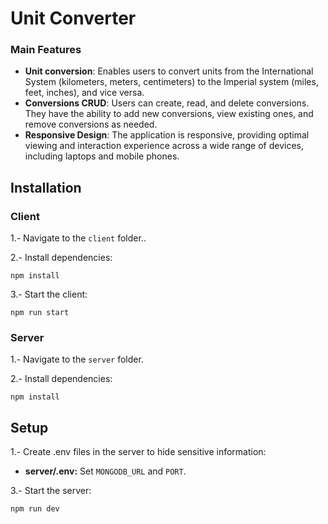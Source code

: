 
# Unit Converter

### Main Features

- **Unit conversion**: Enables users to convert units from the International System (kilometers, meters, centimeters) to the Imperial system (miles, feet, inches), and vice versa.
- **Conversions CRUD**: Users can create, read, and delete conversions. They have the ability to add new conversions, view existing ones, and remove conversions as needed.
- **Responsive Design**: The application is responsive, providing optimal viewing and interaction experience across a wide range of devices, including laptops and mobile phones.

## Installation

### Client

1.- Navigate to the `client` folder..

2.- Install dependencies:

    npm install
    
3.- Start the client:

    npm run start

### Server

1.- Navigate to the `server` folder.

2.- Install dependencies:

    npm install

## Setup

1.- Create .env files in the server to hide sensitive information:

  - **server/.env:** Set `MONGODB_URL` and `PORT`.

3.- Start the server:

    npm run dev
